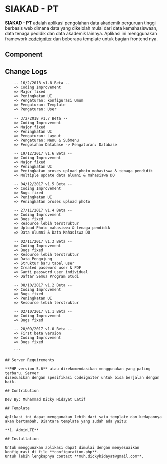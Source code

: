 # SIAKAD - PT

**SIAKAD - PT** adalah aplikasi pengolahan data akademik perguruan tinggi berbasis web dimana data yang dikelolah mulai dari data kemahasiswaan, data tenaga pedidik dan data akademik lainnya. Aplikasi ini menggunakan framework [codeigniter](https://codeigniter.com) dan beberapa template untuk bagian frontend nya.

## Component


## Change Logs

```
	-- 16/2/2018 v1.8 Beta --
	=> Coding Improvement
	=> Major fixed
	=> Peningkatan UI
	=> Pengaturan: konfigurasi Umum
	=> Pengaturan: Template
	=> Pengaturan: User

	-- 3/2/2018 v1.7 Beta --
	=> Coding Improvement
	=> Major fixed
	=> Peningkatan UI
	=> Pengaturan: Layout
	=> Pengaturan: Menu & Submenu
	=> Pengolahan Database -> Pengaturan: Database

	-- 19/12/2017 v1.6 Beta --
	=> Coding Improvement
	=> Major fixed
	=> Peningkatan UI
	=> Peningkatan proses upload photo mahasiswa & tenaga pendidik
	=> Multiple update data alumni & mahasiswa DO

	-- 04/12/2017 v1.5 Beta --
	=> Coding Improvement
	=> Bugs fixed
	=> Peningkatan UI
	=> Peningkatan proses upload photo

	-- 27/11/2017 v1.4 Beta --
	=> Coding Improvement
	=> Bugs fixed
	=> Resource lebih terstruktur
	=> Upload Photo mahasiswa & tenaga pendidik
	=> Data Alumni & Data Mahasiswa DO

	-- 02/11/2017 v1.3 Beta --
	=> Coding Improvement
	=> Bugs fixed
	=> Resource lebih terstruktur
	=> Data Pengujung
	=> Struktur baru tabel user
	=> Created password user & PDF
	=> Ganti password user individual
	=> Daftar Semua Program Studi

	-- 08/10/2017 v1.2 Beta --
	=> Coding Improvement
	=> Bugs fixed
	=> Peningkatan UI
	=> Resource lebih terstruktur

	-- 02/10/2017 v1.1 Beta --
	=> Coding Improvement
	=> Bugs fixed

	-- 20/09/2017 v1.0 Beta --
	=> First beta version
	=> Coding Improvement
	=> Bugs fixed

	```

## Server Requirements

**PHP version 5.6** atau direkomendasikan menggunakan yang paling terbaru. Server
disesuaikan dengan spesifikasi codeigniter untuk bisa berjalan dengan baik.

## Contribution

Dev By: Muhammad Dicky Hidayat Latif

## Template

Aplikasi ini dapat menggunakan lebih dari satu template dan kedapannya akan bertambah. Diantara template yang sudah ada yaitu:

**1. AdminLTE**

## Installation

Untuk menggunakan aplikasi dapat dimulai dengan menyesuaikan konfigurasi di file **configuration.php**.
Untuk lebih lengkapnya contact **muh.dickyhidayat@gmail.com**.
